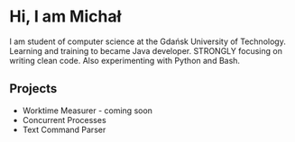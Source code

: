 # Hi, I am Michał

I am student of computer science at the Gdańsk University of Technology. Learning and training to became Java developer. STRONGLY focusing on writing clean code. Also experimenting with Python and Bash.

## Projects

- Worktime Measurer - coming soon
- Concurrent Processes
- Text Command Parser
